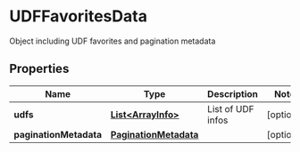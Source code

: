 

# UDFFavoritesData

Object including UDF favorites and pagination metadata

## Properties

Name | Type | Description | Notes
------------ | ------------- | ------------- | -------------
**udfs** | [**List&lt;ArrayInfo&gt;**](ArrayInfo.md) | List of UDF infos |  [optional]
**paginationMetadata** | [**PaginationMetadata**](PaginationMetadata.md) |  |  [optional]



